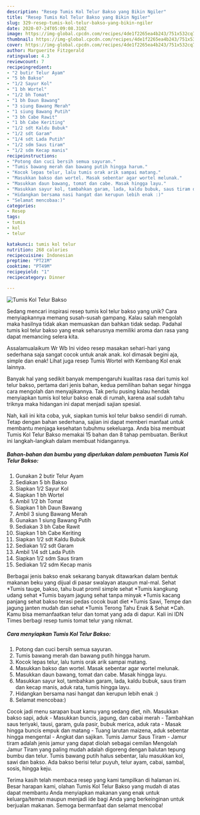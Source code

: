 ```yaml
---
description: "Resep Tumis Kol Telur Bakso yang Bikin Ngiler"
title: "Resep Tumis Kol Telur Bakso yang Bikin Ngiler"
slug: 329-resep-tumis-kol-telur-bakso-yang-bikin-ngiler
date: 2020-07-24T05:09:08.310Z
image: https://img-global.cpcdn.com/recipes/4de1f2265ea4b243/751x532cq70/tumis-kol-telur-bakso-foto-resep-utama.jpg
thumbnail: https://img-global.cpcdn.com/recipes/4de1f2265ea4b243/751x532cq70/tumis-kol-telur-bakso-foto-resep-utama.jpg
cover: https://img-global.cpcdn.com/recipes/4de1f2265ea4b243/751x532cq70/tumis-kol-telur-bakso-foto-resep-utama.jpg
author: Marguerite Fitzgerald
ratingvalue: 4.3
reviewcount: 7
recipeingredient:
- "2 butir Telur Ayam"
- "5 bh Bakso"
- "1/2 Sayur Kol"
- "1 bh Wortel"
- "1/2 bh Tomat"
- "1 bh Daun Bawang"
- "3 siung Bawang Merah"
- "1 siung Bawang Putih"
- "3 bh Cabe Rawit"
- "1 bh Cabe Keriting"
- "1/2 sdt Kaldu Bubuk"
- "1/2 sdt Garam"
- "1/4 sdt Lada Putih"
- "1/2 sdm Saus tiram"
- "1/2 sdm Kecap manis"
recipeinstructions:
- "Potong dan cuci bersih semua sayuran."
- "Tumis bawang merah dan bawang putih hingga harum."
- "Kocok lepas telur, lalu tumis orak arik sampai matang."
- "Masukkan bakso dan wortel. Masak sebentar agar wortel melunak."
- "Masukkan daun bawang, tomat dan cabe. Masak hingga layu."
- "Masukkan sayur kol, tambahkan garam, lada, kaldu bubuk, saus tiram dan kecap manis, aduk rata, tumis hingga layu."
- "Hidangkan bersama nasi hangat dan kerupun lebih enak :)"
- "Selamat mencobaa:)"
categories:
- Resep
tags:
- tumis
- kol
- telur

katakunci: tumis kol telur 
nutrition: 268 calories
recipecuisine: Indonesian
preptime: "PT21M"
cooktime: "PT49M"
recipeyield: "1"
recipecategory: Dinner

---
```



![Tumis Kol Telur Bakso](https://img-global.cpcdn.com/recipes/4de1f2265ea4b243/751x532cq70/tumis-kol-telur-bakso-foto-resep-utama.jpg)

Sedang mencari inspirasi resep tumis kol telur bakso yang unik? Cara menyiapkannya memang susah-susah gampang. Kalau salah mengolah maka hasilnya tidak akan memuaskan dan bahkan tidak sedap. Padahal tumis kol telur bakso yang enak seharusnya memiliki aroma dan rasa yang dapat memancing selera kita.

Assalamualaikum Wr Wb Ini video resep masakan sehari-hari yang sederhana saja sangat cocok untuk anak anak. kol dimasak begini aja, simple dan enak! Lihat juga resep Tumis Wortel with Kembang Kol enak lainnya.

Banyak hal yang sedikit banyak mempengaruhi kualitas rasa dari tumis kol telur bakso, pertama dari jenis bahan, kedua pemilihan bahan segar hingga cara mengolah dan menyajikannya. Tak perlu pusing kalau hendak menyiapkan tumis kol telur bakso enak di rumah, karena asal sudah tahu triknya maka hidangan ini dapat menjadi sajian spesial.


Nah, kali ini kita coba, yuk, siapkan tumis kol telur bakso sendiri di rumah. Tetap dengan bahan sederhana, sajian ini dapat memberi manfaat untuk membantu menjaga kesehatan tubuhmu sekeluarga. Anda bisa membuat Tumis Kol Telur Bakso memakai 15 bahan dan 8 tahap pembuatan. Berikut ini langkah-langkah dalam membuat hidangannya.

<!--inarticleads1-->

##### Bahan-bahan dan bumbu yang diperlukan dalam pembuatan Tumis Kol Telur Bakso:

1. Gunakan 2 butir Telur Ayam
1. Sediakan 5 bh Bakso
1. Siapkan 1/2 Sayur Kol
1. Siapkan 1 bh Wortel
1. Ambil 1/2 bh Tomat
1. Siapkan 1 bh Daun Bawang
1. Ambil 3 siung Bawang Merah
1. Gunakan 1 siung Bawang Putih
1. Sediakan 3 bh Cabe Rawit
1. Siapkan 1 bh Cabe Keriting
1. Siapkan 1/2 sdt Kaldu Bubuk
1. Sediakan 1/2 sdt Garam
1. Ambil 1/4 sdt Lada Putih
1. Siapkan 1/2 sdm Saus tiram
1. Sediakan 1/2 sdm Kecap manis


Berbagai jenis bakso enak sekarang banyak ditawarkan dalam bentuk makanan beku yang dijual di pasar swalayan ataupun mal-mal. Sehat *Tumis tauge, bakso, tahu buat promil simple sehat *Tumis kangkung udang sehat *Tumis bayam jagung sehat tanpa minyak *Tumis kacang panjang sehat bakso terasi pedas cocok buat diet *Tumis Sawi, Tempe dan jagung janten mudah dan sehat *Tumis Terong Tahu Enak &amp; Sehat *Cah. Kamu bisa memanfaatkan telur dan tomat yang ada di dapur. Kali ini IDN Times berbagi resep tumis tomat telur yang nikmat. 

<!--inarticleads2-->

##### Cara menyiapkan Tumis Kol Telur Bakso:

1. Potong dan cuci bersih semua sayuran.
1. Tumis bawang merah dan bawang putih hingga harum.
1. Kocok lepas telur, lalu tumis orak arik sampai matang.
1. Masukkan bakso dan wortel. Masak sebentar agar wortel melunak.
1. Masukkan daun bawang, tomat dan cabe. Masak hingga layu.
1. Masukkan sayur kol, tambahkan garam, lada, kaldu bubuk, saus tiram dan kecap manis, aduk rata, tumis hingga layu.
1. Hidangkan bersama nasi hangat dan kerupun lebih enak :)
1. Selamat mencobaa:)


Cocok jadi menu sarapan buat kamu yang sedang diet, nih. Masukkan bakso sapi, aduk - Masukkan buncis, jagung, dan cabai merah - Tambahkan saus teriyaki, tausi, garam, gula pasir, bubuk merica, aduk rata - Masak hingga buncis empuk dan matang - Tuang larutan maizena, aduk sebentar hingga mengental - Angkat dan sajikan. Tumis Jamur Saus Tiram - Jamur tiram adalah jenis jamur yang dapat diolah sebagai cemilan Mengolah Jamur Tiram yang paling mudah adalah digoreng dengan balutan tepung bumbu dan telur. Tumis bawang putih halus sebentar, lalu masukkan kol, sawi dan bakso. Ada bakso berisi telur puyuh, telur ayam, cabai, sambal, sosis, hingga keju. 

Terima kasih telah membaca resep yang kami tampilkan di halaman ini. Besar harapan kami, olahan Tumis Kol Telur Bakso yang mudah di atas dapat membantu Anda menyiapkan makanan yang enak untuk keluarga/teman maupun menjadi ide bagi Anda yang berkeinginan untuk berjualan makanan. Semoga bermanfaat dan selamat mencoba!

